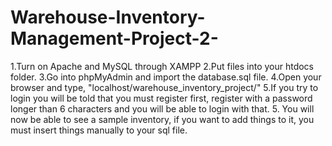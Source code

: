 # Warehouse-Inventory-Management-Project-2-
1.Turn on Apache and MySQL through XAMPP
2.Put files into your htdocs folder.
3.Go into phpMyAdmin and import the database.sql file.
4.Open your browser and type, "localhost/warehouse_inventory_project/"
5.If you try to login you will be told that you must register first, register with a password longer than 6 characters and you will be able to login with that.
5. You will now be able to see a sample inventory, if you want to add things to it, you must insert things manually to your sql file.

